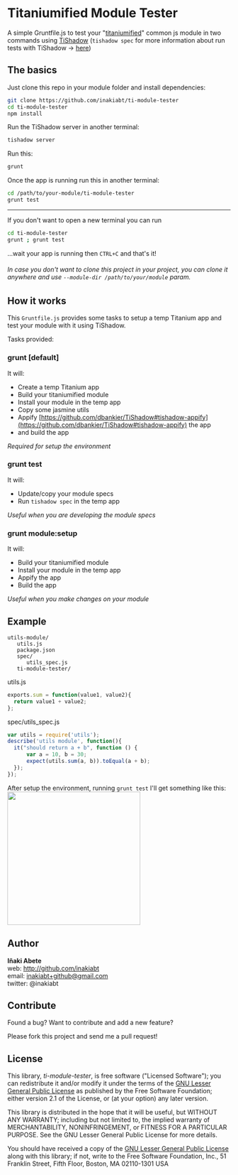 # Titaniumified Module Tester
A simple Gruntfile.js to test your "[titaniumified](https://github.com/smclab/titaniumifier)" common js module in two commands using [TiShadow](https://github.com/dbankier/TiShadow) (`tishadow spec` for more information about run tests with TiShadow -> [here](https://github.com/dbankier/TiShadow#testing--assertions))

## The basics
Just clone this repo in your module folder and install dependencies:
```bash
git clone https://github.com/inakiabt/ti-module-tester
cd ti-module-tester
npm install
```

Run the TiShadow server in another terminal:
```bash
tishadow server
```

Run this:
```bash
grunt
```

Once the app is running run this in another terminal:
```bash
cd /path/to/your-module/ti-module-tester
grunt test
```
---

If you don't want to open a new terminal you can run 
```bash
cd ti-module-tester
grunt ; grunt test
```
...wait your app is running then `CTRL+C` and that's it!

###### In case you don't want to clone this project in your project, you can clone it anywhere and use `--module-dir /path/to/your/module` param.
## How it works
This `Gruntfile.js` provides some tasks to setup a temp Titanium app and test your module with it using TiShadow.

Tasks provided:
### grunt [default]
It will:
 - Create a temp Titanium app
 - Build your titaniumified module
 - Install your module in the temp app
 - Copy some jasmine utils
 - Appify [https://github.com/dbankier/TiShadow#tishadow-appify](https://github.com/dbankier/TiShadow#tishadow-appify) the app
 - and build the app

*Required for setup the environment*
 
### grunt test
It will:
 - Update/copy your module specs
 - Run `tishadow spec` in the temp app

*Useful when you are developing the module specs*

### grunt module:setup
It will:
 - Build your titaniumified module
 - Install your module in the temp app
 - Appify the app
 - Build the app

*Useful when you make changes on your module*

## Example
```
utils-module/
   utils.js
   package.json
   spec/
      utils_spec.js
   ti-module-tester/
```

utils.js
```javascript
exports.sum = function(value1, value2){
  return value1 + value2;
};
```

spec/utils_spec.js
```javascript
var utils = require('utils');
describe('utils module', function(){
  it("should return a + b", function () {
      var a = 10, b = 30;
      expect(utils.sum(a, b)).toEqual(a + b);
  });
});

```

After setup the environment, running `grunt test` I'll get something like this:
<img src="http://i.imgur.com/s8vgjlO.png" height="300">

## Author

**Iñaki Abete**  
web: http://github.com/inakiabt  
email: inakiabt+github@gmail.com  
twitter: @inakiabt  


## Contribute

Found a bug? Want to contribute and add a new feature?

Please fork this project and send me a pull request!

License
-------

This library, *ti-module-tester*, is free software ("Licensed Software"); you can
redistribute it and/or modify it under the terms of the [GNU Lesser General
Public License](http://www.gnu.org/licenses/lgpl-2.1.html) as published by the
Free Software Foundation; either version 2.1 of the License, or (at your
option) any later version.

This library is distributed in the hope that it will be useful, but WITHOUT ANY
WARRANTY; including but not limited to, the implied warranty of MERCHANTABILITY,
NONINFRINGEMENT, or FITNESS FOR A PARTICULAR PURPOSE. See the GNU Lesser General
Public License for more details.

You should have received a copy of the [GNU Lesser General Public
License](http://www.gnu.org/licenses/lgpl-2.1.html) along with this library; if
not, write to the Free Software Foundation, Inc., 51 Franklin Street, Fifth
Floor, Boston, MA 02110-1301 USA
